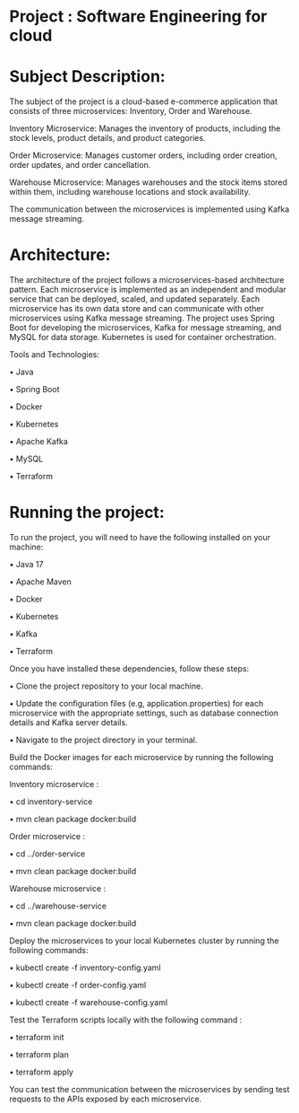 # Project : Software Engineering for cloud 

# Subject Description:

The subject of the project is a cloud-based e-commerce application that consists of three microservices: Inventory, Order and Warehouse.

Inventory Microservice: Manages the inventory of products, including the stock levels, product details, and product categories.

Order Microservice: Manages customer orders, including order creation, order updates, and order cancellation.

Warehouse Microservice: Manages warehouses and the stock items stored within them, including warehouse locations and stock availability.

The communication between the microservices is implemented using Kafka message streaming.

# Architecture:

The architecture of the project follows a microservices-based architecture pattern. Each microservice is implemented as an independent and modular service that can be deployed, scaled, and updated separately. Each microservice has its own data store and can communicate with other microservices using Kafka message streaming.
The project uses Spring Boot for developing the microservices, Kafka for message streaming, and MySQL for data storage. Kubernetes is used for container orchestration.


Tools and Technologies:

• Java

•	Spring Boot

•	Docker

•	Kubernetes

•	Apache Kafka

•	MySQL

•	Terraform

# Running the project:

To run the project, you will need to have the following installed on your machine:

•	Java 17

•	Apache Maven

•	Docker

•	Kubernetes

•	Kafka

•	Terraform


Once you have installed these dependencies, follow these steps:

•	Clone the project repository to your local machine.

•	Update the configuration files (e.g, application.properties) for each microservice with the appropriate settings, such as database connection details and Kafka server details.

•	Navigate to the project directory in your terminal.


Build the Docker images for each microservice by running the following commands:

Inventory microservice :

•	cd inventory-service

•	mvn clean package docker:build


Order microservice :

•	cd ../order-service

•	mvn clean package docker:build


Warehouse microservice :

•	cd ../warehouse-service

•	mvn clean package docker:build


Deploy the microservices to your local Kubernetes cluster by running the following commands:

•	kubectl create -f inventory-config.yaml

•	kubectl create -f order-config.yaml

•	kubectl create -f warehouse-config.yaml


Test the Terraform scripts locally with  the following command :

•	terraform init

•	terraform plan

•	terraform apply


You can test the communication between the microservices by sending test requests to the APIs exposed by each microservice.
